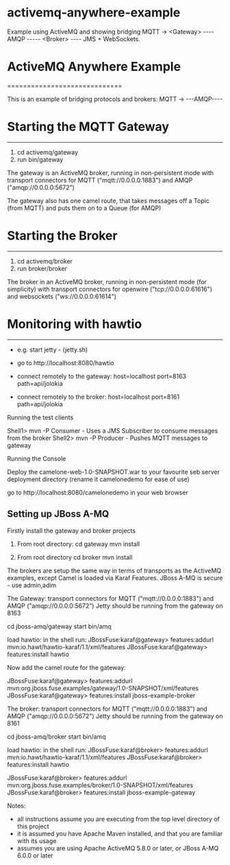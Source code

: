 activemq-anywhere-example
=========================

Example using ActiveMQ and showing bridging MQTT -> &lt;Gateway> ---- AMQP ----- &lt;Broker> ---- JMS + WebSockets.

# ActiveMQ Anywhere Example
=============================

This is an example of bridging protocols and brokers:
 MQTT -> <ActiveMQ BROKER> ---AMQP----<ACTIVEMQ BROKER>
	

# Starting the MQTT Gateway
_________________________
1. cd activemq/gateway
2. run bin/gateway

The gateway is an ActiveMQ broker, running in non-persistent mode with
transport connectors for MQTT ("mqtt://0.0.0.0:1883") and AMQP ("amqp://0.0.0.0:5672")

The gateway also has one camel route, that takes messages off a Topic (from MQTT) and puts them
on to a Queue (for AMQP)

# Starting the Broker
_________________________
1. cd activemq/broker
2. run broker/broker

The broker in an ActiveMQ broker, running in non-persistent mode (for simplicity) with 
transport connectors for openwire ("tcp://0.0.0.0:61616") and websockets ("ws://0.0.0.0:61614")

# Monitoring with hawtio
________________________
* e.g. start jetty - (jetty.sh)
* go to http://localhost:8080/hawtio

* connect remotely to the gateway:
	host=localhost
	port=8163
	path=api/jolokia

* connect remotely to the broker:
	host=localhost
	port=8161
	path=api/jolokia
	
Running the test clients

Shell1> mvn -P Consumer - Uses a JMS Subscriber to consume messages from the broker
Shell2> mvn -P Producer - Pushes MQTT messages to gateway

Running the Console

Deploy the camelone-web-1.0-SNAPSHOT.war to your favourite seb server deployment directory (rename it camelonedemo for ease of use)

go to http://localhost:8080/camelonedemo in your web browser
	

Setting up JBoss A-MQ
------------------------------
Firstly install the gateway and broker projects

1. From root directory:
	cd gateway
	mvn install
	
2. From root directory
	cd broker
	mvn install


The brokers are setup the same way in terms of transports as the ActiveMQ examples, except Camel is loaded via Karaf Features.
JBoss A-MQ is secure - use admin,adim

The Gateway:
transport connectors for MQTT ("mqtt://0.0.0.0:1883") and AMQP ("amqp://0.0.0.0:5672")
Jetty should be running from the gateway on 8163

cd jboss-amq/gateway
start bin/amq

load hawtio:
in the shell run:
JBossFuse:karaf@gateway> features:addurl mvn:io.hawt/hawtio-karaf/1.1/xml/features
JBossFuse:karaf@gateway> features:install hawtio

Now add the camel route for the gateway:

JBossFuse:karaf@gateway> features:addurl mvn:org.jboss.fuse.examples/gateway/1.0-SNAPSHOT/xml/features
JBossFuse:karaf@gateway> features:install jboss-example-broker



The broker:
transport connectors for MQTT ("mqtt://0.0.0.0:1883") and AMQP ("amqp://0.0.0.0:5672")
Jetty should be running from the gateway on 8161

cd jboss-amq/broker
start bin/amq

load hawtio:
in the shell run:
JBossFuse:karaf@broker> features:addurl mvn:io.hawt/hawtio-karaf/1.1/xml/features
JBossFuse:karaf@broker> features:install hawtio

JBossFuse:karaf@broker> features:addurl mvn:org.jboss.fuse.examples/broker/1.0-SNAPSHOT/xml/features
JBossFuse:karaf@broker> features:install jboss-example-gateway



Notes:

* all instructions assume you are executing from the top level directory of this project
* it is assumed you have Apache Maven installed, and that you are familiar with its usage
* assumes you are using Apache ActiveMQ 5.8.0 or later, or JBoss A-MQ 6.0.0 or later


